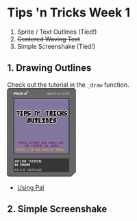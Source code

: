 # Tips 'n Tricks Week 1
1. Sprite / Text Outlines (Tied!)
2. ~~Centered Waving Text~~
3. Simple Screenshake (Tied!)


## 1. Drawing Outlines

Check out the tutorial in the `_draw` function.  
![](explain_outline.p8.png)  
- [Using Pal](http://pico-8.wikia.com/wiki/Pal)


## 2. Simple Screenshake